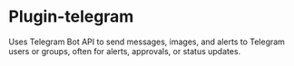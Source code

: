 # Plugin-telegram
Uses Telegram Bot API to send messages, images, and alerts to Telegram users or groups, often for alerts, approvals, or status updates.
